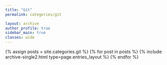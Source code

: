 ```yaml
---
title: "Git"
permalink: categories/git

layout: archive
author_profile: true
sidebar_main: true
classes: wide
---
```


{% assign posts = site.categories.git %}
{% for post in posts %} {% include archive-single2.html type=page.entries_layout %} {% endfor %}